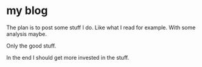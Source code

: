 # my blog

The plan is to post some stuff I do.
Like what I read for example.
With some analysis maybe.

Only the good stuff.

In the end I should get more invested in the stuff.
